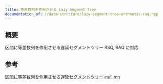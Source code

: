 ```yaml
---
title: 等差数列を作用させる Lazy Segment Tree
documentation_of: //data-structure/lazy-segment-tree-arthmetic-raq.hpp
---
```


## 概要

区間に等差数列を作用させる遅延セグメントツリー
RSQ, RAQ に対応

## 参考

[区間に等差数列を作用させる遅延セグメントツリー-null mn](https://null-mn.hatenablog.com/entry/2021/08/22/064325)
